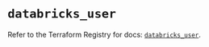 # `databricks_user`

Refer to the Terraform Registry for docs: [`databricks_user`](https://registry.terraform.io/providers/databricks/databricks/1.87.1/docs/resources/user).
